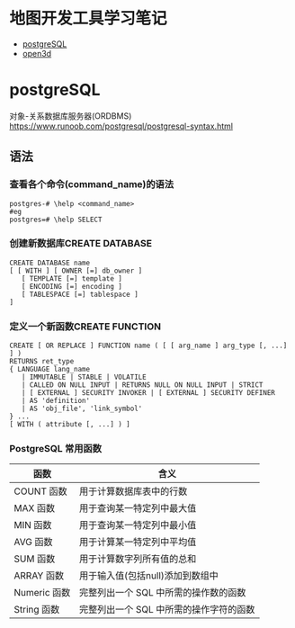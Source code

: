 # 地图开发工具学习笔记  
 - [postgreSQL](#postgreSQL)  
 - [open3d](#open3d)

# postgreSQL  
对象-关系数据库服务器(ORDBMS)  
https://www.runoob.com/postgresql/postgresql-syntax.html
## 语法
### 查看各个命令(command_name)的语法
```
postgres-# \help <command_name>
#eg
postgres=# \help SELECT
```
### 创建新数据库CREATE DATABASE  
```
CREATE DATABASE name
[ [ WITH ] [ OWNER [=] db_owner ]
   [ TEMPLATE [=] template ]
   [ ENCODING [=] encoding ]
   [ TABLESPACE [=] tablespace ] 
]
```
### 定义一个新函数CREATE FUNCTION  
```
CREATE [ OR REPLACE ] FUNCTION name ( [ [ arg_name ] arg_type [, ...] ] )
RETURNS ret_type
{ LANGUAGE lang_name
   | IMMUTABLE | STABLE | VOLATILE
   | CALLED ON NULL INPUT | RETURNS NULL ON NULL INPUT | STRICT
   | [ EXTERNAL ] SECURITY INVOKER | [ EXTERNAL ] SECURITY DEFINER
   | AS 'definition'
   | AS 'obj_file', 'link_symbol'
} ...
[ WITH ( attribute [, ...] ) ]
``` 
### PostgreSQL 常用函数  
|函数|含义|
|---|---|
|COUNT 函数|用于计算数据库表中的行数|
|MAX 函数|用于查询某一特定列中最大值|
|MIN 函数|用于查询某一特定列中最小值|
|AVG 函数|用于计算某一特定列中平均值|
|SUM 函数|用于计算数字列所有值的总和|
|ARRAY 函数|用于输入值(包括null)添加到数组中|
|Numeric 函数|完整列出一个 SQL 中所需的操作数的函数|
|String 函数|完整列出一个 SQL 中所需的操作字符的函数|


